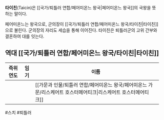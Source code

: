 **타이친**(Taicin)은 [[국가/퇴틀러 연합/페어미온느 왕국|페어미온느 왕국]]의 국왕을 뜻하는 말이다.

페어미온느는 왕국으로, 군의장이 [[국가/퇴틀러 연합/페어미온느 왕국/타이친|타이친]]으로 불린다. 군의장의 자리도 세습을 통해 이어진다. 타이친은 퇴틀러군의 고위 간부와 결혼하여 대를 잇는다.

## 역대 [[국가/퇴틀러 연합/페어미온느 왕국/타이친|타이친]]

| 즉위연도 | 임기  | 이름                                                         |
| ---- | --- | ---------------------------------------------------------- |
|      |     | [[가문과 인물/퇴틀러 연합/페어미온느 왕국/페어미온느 가문/리스케어트 호스터메어티크\|리스케어트 호스터메어티크]] |


#스치 #퇴틀러 